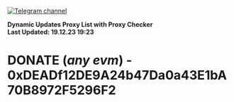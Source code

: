 [![Telegram channel](https://img.shields.io/endpoint?url=https://runkit.io/damiankrawczyk/telegram-badge/branches/master?url=https://t.me/n4z4v0d)](https://t.me/n4z4v0d) 

**Dynamic Updates Proxy List with Proxy Checker**  
**Last Updated: 19.12.23 19:23**

# DONATE (_any evm_) - 0xDEADf12DE9A24b47Da0a43E1bA70B8972F5296F2

